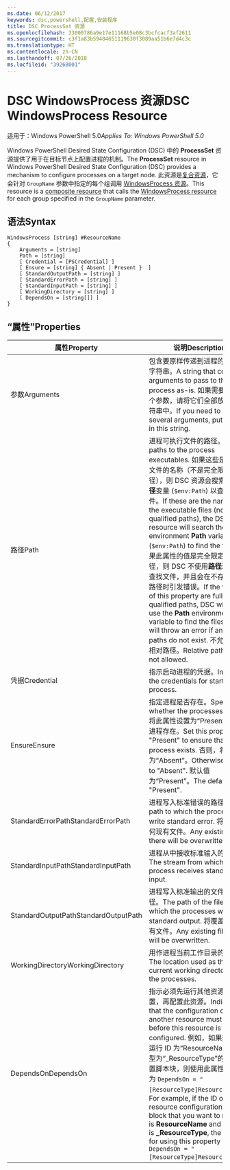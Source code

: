 ```yaml
---
ms.date: 06/12/2017
keywords: dsc,powershell,配置,安装程序
title: DSC ProcessSet 资源
ms.openlocfilehash: 33000786a9e17e11168b5e08c3bcfcacf3af2611
ms.sourcegitcommit: c3f1a83b59484651119630f3089aa51b6e7d4c3c
ms.translationtype: HT
ms.contentlocale: zh-CN
ms.lasthandoff: 07/26/2018
ms.locfileid: "39268001"
---
```

# <a name="dsc-windowsprocess-resource"></a><span data-ttu-id="a094e-103">DSC WindowsProcess 资源</span><span class="sxs-lookup"><span data-stu-id="a094e-103">DSC WindowsProcess Resource</span></span>

<span data-ttu-id="a094e-104">适用于：Windows PowerShell 5.0</span><span class="sxs-lookup"><span data-stu-id="a094e-104">_Applies To: Windows PowerShell 5.0_</span></span>

<span data-ttu-id="a094e-105">Windows PowerShell Desired State Configuration (DSC) 中的 **ProcessSet** 资源提供了用于在目标节点上配置进程的机制。</span><span class="sxs-lookup"><span data-stu-id="a094e-105">The **ProcessSet** resource in Windows PowerShell Desired State Configuration (DSC) provides a mechanism to configure processes on a target node.</span></span> <span data-ttu-id="a094e-106">此资源是[复合资源](authoringResourceComposite.md)，它会针对 `GroupName` 参数中指定的每个组调用 [WindowsProcess 资源](windowsProcessResource.md)。</span><span class="sxs-lookup"><span data-stu-id="a094e-106">This resource is a [composite resource](authoringResourceComposite.md) that calls the [WindowsProcess resource](windowsProcessResource.md) for each group specified in the `GroupName` parameter.</span></span>

## <a name="syntax"></a><span data-ttu-id="a094e-107">语法</span><span class="sxs-lookup"><span data-stu-id="a094e-107">Syntax</span></span>

```
WindowsProcess [string] #ResourceName
{
    Arguments = [string]
    Path = [string]
    [ Credential = [PSCredential] ]
    [ Ensure = [string] { Absent | Present }  ]
    [ StandardOutputPath = [string] ]
    [ StandardErrorPath = [string] ]
    [ StandardInputPath = [string] ]
    [ WorkingDirectory = [string] ]
    [ DependsOn = [string[]] ]
}
```

## <a name="properties"></a><span data-ttu-id="a094e-108">“属性”</span><span class="sxs-lookup"><span data-stu-id="a094e-108">Properties</span></span>

| <span data-ttu-id="a094e-109">属性</span><span class="sxs-lookup"><span data-stu-id="a094e-109">Property</span></span> | <span data-ttu-id="a094e-110">说明</span><span class="sxs-lookup"><span data-stu-id="a094e-110">Description</span></span> |
| --- | --- |
| <span data-ttu-id="a094e-111">参数</span><span class="sxs-lookup"><span data-stu-id="a094e-111">Arguments</span></span>| <span data-ttu-id="a094e-112">包含要原样传递到进程的参数的字符串。</span><span class="sxs-lookup"><span data-stu-id="a094e-112">A string that contains arguments to pass to the process as-is.</span></span> <span data-ttu-id="a094e-113">如果需要传递多个参数，请将它们全部放在此字符串中。</span><span class="sxs-lookup"><span data-stu-id="a094e-113">If you need to pass several arguments, put them all in this string.</span></span>|
| <span data-ttu-id="a094e-114">路径</span><span class="sxs-lookup"><span data-stu-id="a094e-114">Path</span></span>| <span data-ttu-id="a094e-115">进程可执行文件的路径。</span><span class="sxs-lookup"><span data-stu-id="a094e-115">The paths to the process executables.</span></span> <span data-ttu-id="a094e-116">如果这些是可执行文件的名称（不是完全限定的路径），则 DSC 资源会搜索环境**路径**变量 (`$env:Path`) 以查找文件。</span><span class="sxs-lookup"><span data-stu-id="a094e-116">If these are the names of the executable files (not fully qualified paths), the DSC resource will search the environment **Path** variable (`$env:Path`) to find the files.</span></span> <span data-ttu-id="a094e-117">如果此属性的值是完全限定的路径，则 DSC 不使用**路径**环境变量查找文件，并且会在不存在任何路径时引发错误。</span><span class="sxs-lookup"><span data-stu-id="a094e-117">If the values of this property are fully qualified paths, DSC will not use the **Path** environment variable to find the files, and will throw an error if any of the paths do not exist.</span></span> <span data-ttu-id="a094e-118">不允许使用相对路径。</span><span class="sxs-lookup"><span data-stu-id="a094e-118">Relative paths are not allowed.</span></span>|
| <span data-ttu-id="a094e-119">凭据</span><span class="sxs-lookup"><span data-stu-id="a094e-119">Credential</span></span>| <span data-ttu-id="a094e-120">指示启动进程的凭据。</span><span class="sxs-lookup"><span data-stu-id="a094e-120">Indicates the credentials for starting the process.</span></span>|
| <span data-ttu-id="a094e-121">Ensure</span><span class="sxs-lookup"><span data-stu-id="a094e-121">Ensure</span></span>| <span data-ttu-id="a094e-122">指定进程是否存在。</span><span class="sxs-lookup"><span data-stu-id="a094e-122">Specifies whether the processes exists.</span></span> <span data-ttu-id="a094e-123">将此属性设置为“Present”以确保进程存在。</span><span class="sxs-lookup"><span data-stu-id="a094e-123">Set this property to "Present" to ensure that the process exists.</span></span> <span data-ttu-id="a094e-124">否则，将其设置为“Absent”。</span><span class="sxs-lookup"><span data-stu-id="a094e-124">Otherwise, set it to "Absent".</span></span> <span data-ttu-id="a094e-125">默认值为“Present”。</span><span class="sxs-lookup"><span data-stu-id="a094e-125">The default is "Present".</span></span>|
| <span data-ttu-id="a094e-126">StandardErrorPath</span><span class="sxs-lookup"><span data-stu-id="a094e-126">StandardErrorPath</span></span>| <span data-ttu-id="a094e-127">进程写入标准错误的路径。</span><span class="sxs-lookup"><span data-stu-id="a094e-127">The path to which the processes write standard error.</span></span> <span data-ttu-id="a094e-128">将覆盖任何现有文件。</span><span class="sxs-lookup"><span data-stu-id="a094e-128">Any existing file there will be overwritten.</span></span>|
| <span data-ttu-id="a094e-129">StandardInputPath</span><span class="sxs-lookup"><span data-stu-id="a094e-129">StandardInputPath</span></span>| <span data-ttu-id="a094e-130">进程从中接收标准输入的流。</span><span class="sxs-lookup"><span data-stu-id="a094e-130">The stream from which the process receives standard input.</span></span>|
| <span data-ttu-id="a094e-131">StandardOutputPath</span><span class="sxs-lookup"><span data-stu-id="a094e-131">StandardOutputPath</span></span>| <span data-ttu-id="a094e-132">进程写入标准输出的文件的路径。</span><span class="sxs-lookup"><span data-stu-id="a094e-132">The path of the file to which the processes write standard output.</span></span> <span data-ttu-id="a094e-133">将覆盖任何现有文件。</span><span class="sxs-lookup"><span data-stu-id="a094e-133">Any existing file there will be overwritten.</span></span>|
| <span data-ttu-id="a094e-134">WorkingDirectory</span><span class="sxs-lookup"><span data-stu-id="a094e-134">WorkingDirectory</span></span>| <span data-ttu-id="a094e-135">用作进程当前工作目录的位置。</span><span class="sxs-lookup"><span data-stu-id="a094e-135">The location used as the current working directory for the processes.</span></span>|
| <span data-ttu-id="a094e-136">DependsOn</span><span class="sxs-lookup"><span data-stu-id="a094e-136">DependsOn</span></span> | <span data-ttu-id="a094e-137">指示必须先运行其他资源的配置，再配置此资源。</span><span class="sxs-lookup"><span data-stu-id="a094e-137">Indicates that the configuration of another resource must run before this resource is configured.</span></span> <span data-ttu-id="a094e-138">例如，如果想要首先运行 ID 为“ResourceName”、类型为“_ResourceType”的资源配置脚本块，则使用此属性的语法为 `DependsOn = "[ResourceType]ResourceName"`。</span><span class="sxs-lookup"><span data-stu-id="a094e-138">For example, if the ID of the resource configuration script block that you want to run first is **ResourceName** and its type is **_ResourceType**, the syntax for using this property is `DependsOn = "[ResourceType]ResourceName"` .</span></span>|